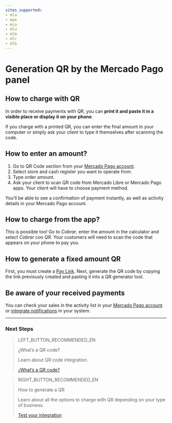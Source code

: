 ```yaml
---
sites_supported:
- mla
- mpe
- mco
- mlu
- mlm
- mlc
- mlb
---
```



# Generation QR by the Mercado Pago panel

## How to charge with QR

In order to receive payments with QR, you can **print it and paste it in a visible place or display it on your phone**.

If you charge with a printed QR, you can enter the final amount in your computer or simply ask your client to type it themselves after scanning the code.

## How to enter an amount?

1. Go to QR Code section from your [Mercado Pago account](https://www.mercadopago.com.ar/qr-code/amount).
2. Select store and cash register you want to operate from. 
3. Type order amount.
4. Ask your client to scan QR code from Mercado Libre or Mercado Pago apps. Your client will have to choose payment method.

You’ll be able to see a confirmation of payment instantly, as well as activity details in your Mercado Pago account.

## How to charge from the app?

This is possible too! Go to *Cobrar*, enter the amount in the calculator and select *Cobrar con QR*.  Your customers will need to scan the code that appears on your phone to pay you.

## How to generate a fixed amount QR

First, you must create a [Pay Link](https://www.mercadopago.com.ar/tools/create). Next, generate the QR code by copying the link previously created and pasting it into a QR generator tool. 

## Be aware of your received payments

You can check your sales in the activity list in your [Mercado Pago account](https://www.mercadopago.com.ar/activities) or [integrate notifications](https://www.mercadopago.com.ar/developers/en/guides/notifications/ipn) in your system.

---
### Next Steps

> LEFT_BUTTON_RECOMMENDED_EN
>
> ¿What’s a QR code?
>
> Learn about QR code integration.
>
> [¿What’s a QR code?](https://www.mercadopago.com.ar/developers/en/guides/in-person-payments/qr-code/introduction/)


> RIGHT_BUTTON_RECOMMENDED_EN
>
> How to generate a QR
>
> Learn about all the options to charge with QR depending on your type of business.
>
> [Test your integration](https://www.mercadopago.com.ar/developers/en/guides/qr-code/integrations/)
